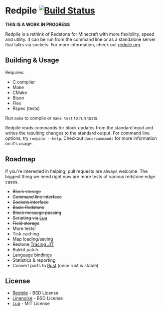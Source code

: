 Redpile [![Build Status](https://travis-ci.org/Nullreff/redpile.svg?branch=master)](https://travis-ci.org/Nullreff/redpile)
=======

**THIS IS A WORK IN PROGRESS**

Redpile is a rethink of Redstone for Minecraft with more flexibility, speed and utility.
It can be run from the command line or as a standalone server that talks via sockets.
For more information, check out [redpile.org](http://redpile.org/).

Building & Usage
----------------

Requires:

* C compiler
* Make
* CMake
* Bison
* Flex
* Rspec (tests)

Run `make` to compile or `make test` to run tests.

Redpile reads commands for block updates from the standard input and writes the resulting changes to the standard output.
For command line options, try `redpile --help`.  Checkout `docs/commands` for more information on it's usage.

Roadmap
-------

If you're interested in helping, pull requests are always welcome.  The biggest thing we need right now are more tests of various redstone edge cases.

* ~~Block storage~~
* ~~Command line interface~~
* ~~Sockets interface~~
* ~~Basic Redstone~~
* ~~Block message passing~~
* ~~Scripting via [Lua](http://www.lua.org/)~~
* ~~Field storage~~
* More tests!
* Tick caching
* Map loading/saving
* Restone [Tracing JIT](http://en.wikipedia.org/wiki/Tracing_just-in-time_compilation)
* Bukkit patch
* Language bindings
* Statistics & reporting
* Convert parts to [Rust](http://www.rust-lang.org/) (once rust is stable)

License
-------

* [Redpile](http://redpile.org/) - BSD License
* [Linenoise](https://github.com/antirez/linenoise/) - BSD License
* [Lua](http://www.lua.org/) - MIT License

